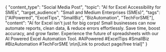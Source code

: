 {
  "content_type": "Social Media Post",
  "topic": "AI for Excel Accessibility for SMEs",
  "target_audience": "Small and Medium Enterprises (SMEs)",
  "tags": ["AIPowered", "ExcelTips", "SmallBiz", "BizAutomation", "TechForSME"],
  "content": "AI for Excel isn't just for big corps! Small businesses can now automate reports, clean data, & reduce errors effortlessly. Save time, boost accuracy, and grow faster. Experience the future of spreadsheets with our AI Powered Excel Automation Tool. #AIPowered #ExcelTips #SmallBiz #BizAutomation #TechForSME \n\n[Link to product page/free trial]"
}